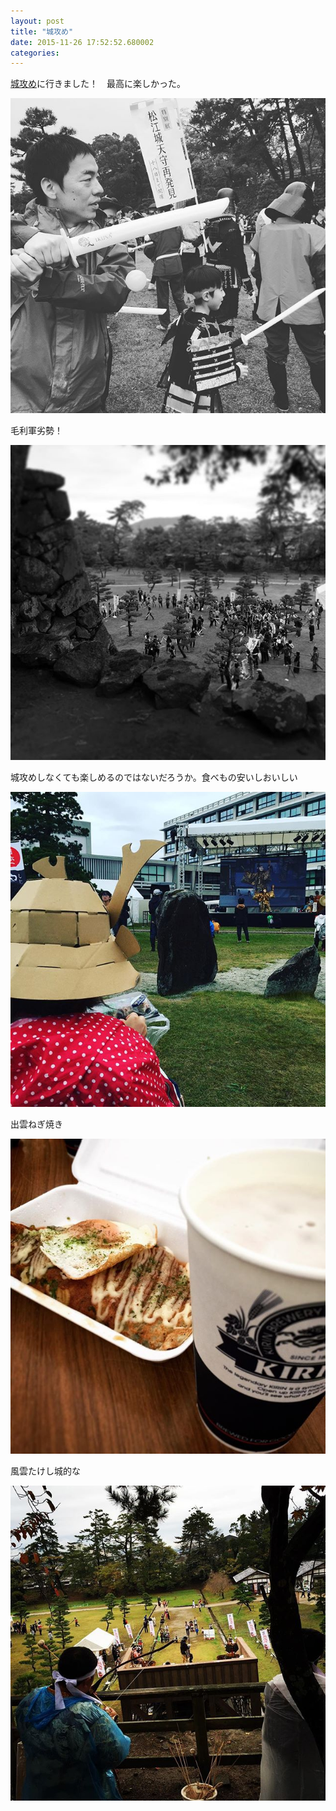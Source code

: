 ```yaml
---
layout: post
title: "城攻め"
date: 2015-11-26 17:52:52.680002
categories: 
---
```


[城攻め](http://shirozeme.com/)に行きました！　最高に楽しかった。

![](/assets/images/201511/12230942_1512088279084436_1532434205_n.jpg)

毛利軍劣勢！

![白兵戦](/assets/images/201511/12237408_427245267473999_578844218_n.jpg)

城攻めしなくても楽しめるのではないだろうか。食べもの安いしおいしい

![](/assets/images/201511/12256746_660799340724090_1247126820_n.jpg)

出雲ねぎ焼き

![](/assets/images/201511/11931214_1084445644929757_697423627_n.jpg)

風雲たけし城的な

![](/assets/images/201511/11374282_891097747626023_228114524_n.jpg)


